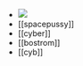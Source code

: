 - ![](https://ipfs.io/ipfs/QmXcfJ5KXPNdZjpseTRF1sQ93e5Ctk56mNR8VssUVrwvNs)
- [[spacepussy]]
- [[cyber]]
- [[bostrom]]
- [[cyb]]